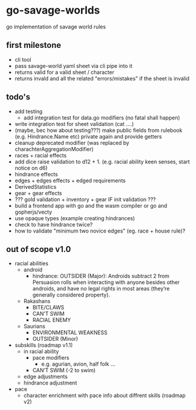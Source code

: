 # go-savage-worlds
go implementation of savage world rules

## first milestone
- cli tool
- pass savage-world yaml sheet via cli pipe into it
- returns valid for a valid sheet / character
- returns invald and all the related "errors/mistakes" if the sheet is invalid

## todo's
- add testing
  - add integration test for data.go modifiers (no fatal shall happen)
- write integration test for sheet validation (cat ....)
- (maybe, bec how about testing???) make public fields from rulebook (e.g. Hindrance.Name etc) private again and provide getters
- cleanup deprecated modifier (was replaced by charachterAggregationModifier)
- races + racial effects
- add dice raise validation to d12 + 1. (e.g. racial ability keen senses, start notice on d6)
- hindrance effects
- edges + edges effects + edged requirements
- DerivedStatistics
- gear + gear effects
- ??? gold validation + inventory + gear IF init validation ???
- build a frontend app with go and the wasm compiler or go and gopherjs/vecty
- use opaque types (example creating hindrances)
- check to have hindrance twice?
- how to validate "minimum two novice edges" (eg. race + house rule)?

## out of scope v1.0
- racial abilities
  - android
    - hindrance: OUTSIDER (Major): Androids subtract 2 from Persuasion rolls when interacting with anyone besides other androids, and have no legal rights in most areas (they’re generally considered property).
  - Rakashans
    - BITE/CLAWS
    - CAN’T SWIM
    - RACIAL ENEMY
  - Saurians
    - ENVIRONMENTAL WEAKNESS
    - OUTSIDER (Minor)
- subskills (roadmap v1.1)
  - in racial ability
    - pace modifiers
      - e.g. agurian, avion, half folk ...
    - CAN’T SWIM (-2 to swim)
  - edge adjustments
  - hindrance adjustment
- pace
  - character enrichment with pace info about diffrent skills (roadmap v2)

